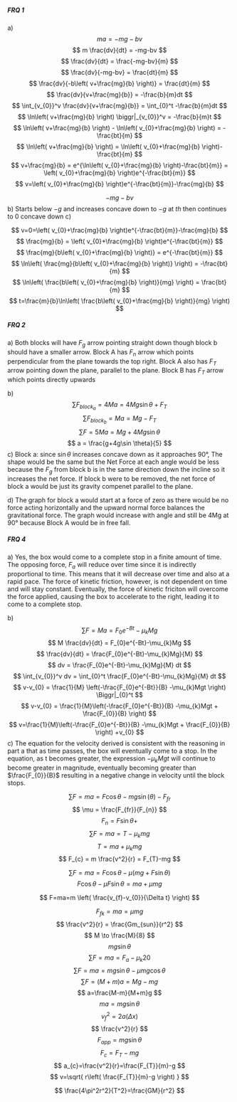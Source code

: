 ##### FRQ 1
a)
$$
ma=-mg-bv
$$
$$
m \frac{dv}{dt} = -mg-bv
$$
$$
\frac{dv}{dt} = \frac{-mg-bv}{m}
$$
$$
\frac{dv}{-mg-bv} = \frac{dt}{m}
$$
$$
\frac{dv}{-b\left( v+\frac{mg}{b} \right)} = \frac{dt}{m}
$$
$$
\frac{dv}{v+\frac{mg}{b}} = -\frac{b}{m}dt
$$
$$
\int_{v_{0}}^v \frac{dv}{v+\frac{mg}{b}} = \int_{0}^t -\frac{b}{m}dt
$$
$$
\ln\left( v+\frac{mg}{b} \right) \biggr|_{v_{0}}^v = -\frac{b}{m}t
$$
$$
\ln\left( v+\frac{mg}{b} \right) - \ln\left( v_{0}+\frac{mg}{b} \right) = -\frac{bt}{m}
$$
$$
\ln\left( v+\frac{mg}{b} \right) = \ln\left( v_{0}+\frac{mg}{b} \right)-\frac{bt}{m}
$$
$$
v+\frac{mg}{b} = e^{\ln\left( v_{0}+\frac{mg}{b} \right)-\frac{bt}{m}} = \left( v_{0}+\frac{mg}{b} \right)e^{-\frac{bt}{m}}
$$
$$
v=\left( v_{0}+\frac{mg}{b} \right)e^{-\frac{bt}{m}}-\frac{mg}{b}
$$

$$
-mg-bv
$$
b) Starts below $-g$ and increases concave down to $-g$ at $th$ then continues to 0 concave down
c)

$$
v=0=\left( v_{0}+\frac{mg}{b} \right)e^{-\frac{bt}{m}}-\frac{mg}{b}
$$
$$
\frac{mg}{b} = \left( v_{0}+\frac{mg}{b} \right)e^{-\frac{bt}{m}}
$$
$$
\frac{mg}{b\left( v_{0}+\frac{mg}{b} \right)} = e^{-\frac{bt}{m}}
$$
$$
\ln\left( \frac{mg}{b\left( v_{0}+\frac{mg}{b} \right)} \right) = -\frac{bt}{m}
$$
$$
\ln\left( \frac{b\left( v_{0}+\frac{mg}{b} \right)}{mg} \right) = \frac{bt}{m}
$$
$$
t=\frac{m}{b}\ln\left( \frac{b\left( v_{0}+\frac{mg}{b} \right)}{mg} \right) 
$$
##### FRQ 2
a) Both blocks will have $F_{g}$ arrow pointing straight down though block b should have a smaller arrow. Block A has $F_{n}$ arrow which points perpendicular from the plane towards the top right. Block A also has $F_{T}$ arrow pointing down the plane, parallel to the plane. Block B has $F_{T}$ arrow which points directly upwards

b)
$$
\sum F_{block_{a}} = 4Ma = 4Mg\sin \theta+F_{T}
$$
$$
\sum F_{block_{b}} = Ma = Mg-F_{T}
$$
$$
\sum F = 5Ma = Mg+4Mg\sin \theta
$$
$$
a = \frac{g+4g\sin \theta}{5}
$$
c) Block a: since $\sin \theta$ increases concave down as it approaches 90°, The shape would be the same but the Net Force at each angle would be less because the $F_{g}$ from block b is in the same direction down the incline so it increases the net force. If block b were to be removed, the net force of block a would be just its gravity compenet parallel to the plane.

d) The graph for block a would start at a force of zero as there would be no force acting horizontally and the upward normal force balances the gravitational force. The graph would increase with angle and still be 4Mg at 90° because Block A would be in free fall.

##### FRQ 4
a) Yes, the box would come to a complete stop in a finite amount of time. The opposing force, $F_{a}$ will reduce over time since it is indirectly proportional to time. This means that it will decrease over time and also at a rapid pace. The force of kinetic friction, however, is not dependent on time and will stay constant. Eventually, the force of kinetic friciton will overcome the force applied, causing the box to accelerate to the right, leading it to come to a complete stop.

b) 
$$
\sum F = Ma = F_{0}e^{-Bt}-\mu_{k}Mg
$$
$$
M \frac{dv}{dt} = F_{0}e^{-Bt}-\mu_{k}Mg
$$
$$
\frac{dv}{dt} = \frac{F_{0}e^{-Bt}-\mu_{k}Mg}{M}
$$
$$
dv = \frac{F_{0}e^{-Bt}-\mu_{k}Mg}{M} dt
$$
$$
\int_{v_{0}}^v dv = \int_{0}^t \frac{F_{0}e^{-Bt}-\mu_{k}Mg}{M} dt
$$
$$
v-v_{0} = \frac{1}{M} \left(-\frac{F_{0}e^{-Bt}}{B} -\mu_{k}Mgt \right) \Biggr|_{0}^t
$$
$$
v-v_{0} = \frac{1}{M}\left(-\frac{F_{0}e^{-Bt}}{B} -\mu_{k}Mgt + \frac{F_{0}}{B} \right) 
$$
$$
v=\frac{1}{M}\left(-\frac{F_{0}e^{-Bt}}{B} -\mu_{k}Mgt + \frac{F_{0}}{B} \right) +v_{0}
$$
c) The equation for the velocity derived is consistent with the reasoning in part a that as time passes, the box will eventually come to a stop. In the equation, as t becomes greater, the expression $-\mu_{k}Mgt$ will continue to become greater in magnitude, eventually becoming greater than $\frac{F_{0}}{B}$ resulting in a negative change in velocity until the block stops.


$$
\sum F = ma = F\cos \theta-mg\sin(\theta)-F_{fr}
$$
$$
\mu = \frac{F_{fr}}{F_{n}}
$$
$$
F_{n} = F\sin \theta+
$$
$$
\sum F = ma = T-\mu_{k}mg
$$
$$
T=ma+\mu_{k}mg
$$
$$
F_{c} = m \frac{v^2}{r} = F_{T}-mg
$$

$$
\sum F = ma = F\cos \theta - \mu(mg+F\sin \theta)
$$
$$
F\cos \theta-\mu F\sin \theta=ma+\mu mg
$$

$$
F=ma=m \left( \frac{v_{f}-v_{0}}{\Delta t} \right)
$$

$$
F_{fk} = ma = \mu mg
$$
$$
\frac{v^2}{r} = \frac{Gm_{sun}}{r^2}
$$
$$
M \to \frac{M}{8}
$$
$$
mg\sin \theta
$$
$$
\sum F=ma=F_{a}-\mu_{k} 20
$$
$$
\sum F=ma=mg\sin \theta-\mu mg\cos \theta
$$
$$
\sum F=(M+m)a=Mg-mg
$$
$$
a=\frac{M-m}{M+m}g
$$
$$
ma=mg\sin \theta
$$
$$
v_{f}^2=2a(\Delta x)
$$
$$
\frac{v^2}{r}
$$
$$
F_{app} = mg\sin \theta
$$
$$
F_{c}=F_{T}-mg
$$
$$
a_{c}=\frac{v^2}{r}=\frac{F_{T}}{m}-g
$$
$$
v=\sqrt{ r\left( \frac{F_{T}}{m}-g \right) }
$$

$$
\frac{4\pi^2r^2}{T^2}=\frac{GM}{r^2}
$$
